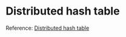 # Distributed hash table

Reference: [Distributed hash table](https://en.wikipedia.org/wiki/Distributed_hash_table)

